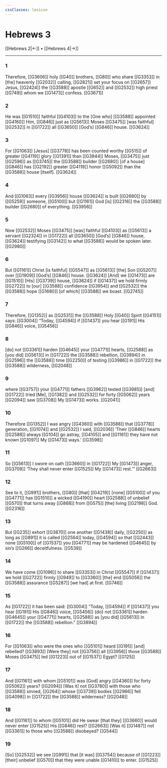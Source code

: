 ```yaml
---
cssClasses: lexicon
---
```


# Hebrews 3

[[Hebrews 2|←]] • [[Hebrews 4|→]]

---

### 1
Therefore, [[G3606]] holy [[G40]] brothers, [[G80]] who share [[G3353]] in [the] heavenly [[G2032]] calling, [[G2821]] set your focus on [[G2657]] Jesus, [[G2424]] the [[G3588]] apostle [[G652]] and [[G2532]] high priest [[G749]] whom we [[G1473]] confess. [[G3671]]

### 2
He was [[G1510]] faithful [[G4103]] to the [One who] [[G3588]] appointed [[G4160]] Him, [[G846]] just as [[G5613]] Moses [[G3475]] [was faithful] [[G2532]] in [[G1722]] all [[G3650]] [God’s] [[G846]] house. [[G3624]]

### 3
For [[G1063]] [Jesus] [[G3778]] has been counted worthy [[G515]] of greater [[G4119]] glory [[G1391]] than [[G3844]] Moses, [[G3475]] just [[G2596]] as [[G3745]] the [[G3588]] builder [[G2680]] [of a house] [[G846]] has [[G2192]] greater [[G4119]] honor [[G5092]] than the [[G3588]] house [itself]. [[G3624]]

### 4
And [[G1063]] every [[G3956]] house [[G3624]] is built [[G2680]] by [[G5259]] someone, [[G5100]] but [[G1161]] God [is] [[G2316]] the [[G3588]] builder [[G2680]] of everything. [[G3956]]

### 5
Now [[G2532]] Moses [[G3475]] [was] faithful [[G4103]] as [[G5613]] a servant [[G2324]] in [[G1722]] all [[G3650]] [God’s] [[G846]] house, [[G3624]] testifying [[G3142]] to what [[G3588]] would be spoken later. [[G2980]]

### 6
But [[G1161]] Christ [is faithful] [[G5547]] as [[G5613]] [the] Son [[G5207]] over [[G1909]] [God’s] [[G846]] house. [[G3624]] [And] we [[G1473]] are [[G1510]] [His] [[G3739]] house, [[G3624]] if [[G1437]] we hold firmly [[G2722]] to [our] [[G3588]] confidence [[G3954]] and [[G2532]] the [[G3588]] hope [[G1680]] [of which] [[G3588]] we boast. [[G2745]]

### 7
Therefore, [[G1352]] as [[G2531]] the [[G3588]] Holy [[G40]] Spirit [[G4151]] says: [[G3004]] “Today, [[G4594]] if [[G1437]] you hear [[G191]] His [[G846]] voice, [[G5456]]

### 8
[do] not [[G3361]] harden [[G4645]] your [[G4771]] hearts, [[G2588]] as [you did] [[G5613]] in [[G1722]] the [[G3588]] rebellion, [[G3894]] in [[G2596]] the [[G3588]] time [[G2250]] of testing [[G3986]] in [[G1722]] the [[G3588]] wilderness, [[G2048]]

### 9
where [[G3757]] your [[G4771]] fathers [[G3962]] tested [[G3985]] [and] [[G1722]] tried [Me], [[G1382]] and [[G2532]] for forty [[G5062]] years [[G2094]] saw [[G3708]] My [[G1473]] works. [[G2041]]

### 10
Therefore [[G1352]] I was angry [[G4360]] with [[G3588]] that [[G3778]] generation, [[G1074]] and [[G2532]] I said, [[G2036]] ‘Their [[G846]] hearts [[G2588]] always [[G104]] go astray, [[G4105]] and [[G1161]] they have not known [[G1097]] My [[G1473]] ways.’ [[G3598]]

### 11
So [[G5613]] I swore on oath [[G3660]] in [[G1722]] My [[G1473]] anger, [[G3709]] ‘They shall never enter [[G1525]] My [[G1473]] rest.’” [[G2663]]

### 12
See to it, [[G991]] brothers, [[G80]] [that] [[G4219]] [none] [[G5100]] of you [[G4771]] has [[G1510]] a wicked [[G4190]] heart [[G2588]] of unbelief [[G570]] that turns away [[G868]] from [[G575]] [the] living [[G2198]] God. [[G2316]]

### 13
But [[G235]] exhort [[G3870]] one another [[G1438]] daily, [[G2250]] as long as [[G891]] it is called [[G2564]] today, [[G4594]] so that [[G2443]] none [[G5100]] of [[G1537]] you [[G4771]] may be hardened [[G4645]] by sin’s [[G266]] deceitfulness. [[G539]]

### 14
We have come [[G1096]] to share [[G3353]] in Christ [[G5547]] if [[G1437]] we hold [[G2722]] firmly [[G949]] to [[G3360]] [the] end [[G5056]] the [[G3588]] assurance [[G5287]] [we had] at first. [[G746]]

### 15
As [[G1722]] it has been said: [[G3004]] “Today, [[G4594]] if [[G1437]] you hear [[G191]] His [[G846]] voice, [[G5456]] {do} not [[G3361]] harden [[G4645]] your [[G4771]] hearts, [[G2588]] as [you did] [[G5613]] in [[G1722]] the [[G3588]] rebellion.” [[G3894]]

### 16
For [[G1063]] who were the ones who [[G5101]] heard [[G191]] [and] rebelled? [[G3893]] [Were they] not [[G3756]] all [[G3956]] those [[G3588]] Moses [[G3475]] led [[G1223]] out of [[G1537]] Egypt? [[G125]]

### 17
And [[G1161]] with whom [[G5101]] was [God] angry [[G4360]] for forty [[G5062]] years? [[G2094]] [Was it] not [[G3780]] with those who [[G3588]] sinned, [[G264]] whose [[G3739]] bodies [[G2966]] fell [[G4098]] in [[G1722]] the [[G3588]] wilderness? [[G2048]]

### 18
And [[G1161]] to whom [[G5101]] did He swear [that they] [[G3660]] would never enter [[G1525]] His [[G846]] rest? [[G2663]] [Was it] [[G1487]] not [[G3361]] to those who [[G3588]] disobeyed? [[G544]]

### 19
[So] [[G2532]] we see [[G991]] that [it was] [[G3754]] because of [[G1223]] [their] unbelief [[G570]] that they were unable [[G1410]] to enter. [[G1525]]

